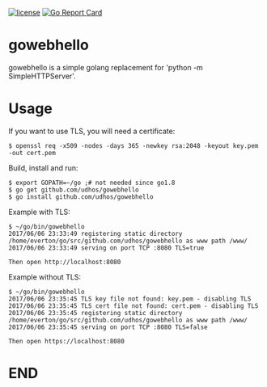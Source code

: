 [![license](http://img.shields.io/badge/license-MIT-blue.svg)](https://github.com/udhos/gowebhello/blob/master/LICENSE)
[![Go Report Card](https://goreportcard.com/badge/github.com/udhos/gowebhello)](https://goreportcard.com/report/github.com/udhos/gowebhello)

# gowebhello
gowebhello is a simple golang replacement for 'python -m SimpleHTTPServer'.

Usage
=====

If you want to use TLS, you will need a certificate:

    $ openssl req -x509 -nodes -days 365 -newkey rsa:2048 -keyout key.pem -out cert.pem

Build, install and run:

    $ export GOPATH=~/go ;# not needed since go1.8
    $ go get github.com/udhos/gowebhello
    $ go install github.com/udhos/gowebhello
    
Example with TLS:

    $ ~/go/bin/gowebhello 
    2017/06/06 23:33:49 registering static directory /home/everton/go/src/github.com/udhos/gowebhello as www path /www/
    2017/06/06 23:33:49 serving on port TCP :8080 TLS=true

    Then open http://localhost:8080

Example without TLS:

    $ ~/go/bin/gowebhello
    2017/06/06 23:35:45 TLS key file not found: key.pem - disabling TLS
    2017/06/06 23:35:45 TLS cert file not found: cert.pem - disabling TLS
    2017/06/06 23:35:45 registering static directory /home/everton/go/src/github.com/udhos/gowebhello as www path /www/
    2017/06/06 23:35:45 serving on port TCP :8080 TLS=false

    Then open https://localhost:8080

END
===
